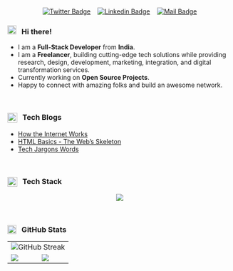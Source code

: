 <!-- Profile Trophy Section -->

<!-- <p align="center"> -->
<!--   <a href="https://github.com/ryo-ma/github-profile-trophy"> -->
<!--     <img src="https://github-profile-trophy.vercel.app/?username=sandeepatel01&theme=onedark&row=1&column=6" alt="GitHub Trophies" /> -->
<!--   </a> -->
<!-- </p> -->

<br/> 

<!-- Social Media Links -->
<div align= center>

[![Twitter Badge](https://img.shields.io/badge/-@sandeepatel0-1ca0f1?style=social&labelColor=red&logo=x&logoColor=black&link=https://twitter.com/yntpdotme)](https://twitter.com/sandeepatel0) &nbsp;&nbsp; [![Linkedin Badge](https://img.shields.io/badge/@sandeepatel01-0e76a8)](https://www.linkedin.com/in/sandeepatel01/) &nbsp;&nbsp; [![Mail Badge](https://img.shields.io/badge/-sandeep788@gmail.com-c0392b?style=flat&labelColor=c0392b&logo=gmail&logoColor=pink)](mailto:sandeep788@gmail.com)

</div>



### <img src="https://user-images.githubusercontent.com/1303154/88677602-1635ba80-d120-11ea-84d8-d263ba5fc3c0.gif" width="20px" alt="hi"> &nbsp; Hi there!

- I am a **Full-Stack Developer** from **India**.
- I am a **Freelancer**, building cutting-edge tech solutions while providing research, design, development, marketing, integration, and digital transformation services.
- Currently working on **Open Source Projects**.
- Happy to connect with amazing folks and build an awesome network.

<br/>

### <img src="https://media2.giphy.com/media/QssGEmpkyEOhBCb7e1/giphy.gif?cid=ecf05e47a0n3gi1bfqntqmob8g9aid1oyj2wr3ds3mg700bl&rid=giphy.gif" width="22px" align="top" /> &nbsp; Tech Blogs

<!-- BLOG-POST-LIST:START -->
- [How the Internet Works](https://sandeepatel.hashnode.dev/how-the-internet-works)
- [HTML Basics - The Web’s Skeleton](https://sandeepatel0.hashnode.dev/html-basics-the-webs-skeleton)
- [Tech Jargons Words](https://vintage-blouse-1cf.notion.site/Tech-Jargons-Words-17a13aec5ccb808092ccd5a8f7bd7795)
<!-- BLOG-POST-LIST:END -->

<br/>

### <img src="https://media2.giphy.com/media/QssGEmpkyEOhBCb7e1/giphy.gif?cid=ecf05e47a0n3gi1bfqntqmob8g9aid1oyj2wr3ds3mg700bl&rid=giphy.gif" width="22px" align="top"/> &nbsp; Tech Stack

<p align="center">
  <img src="https://skillicons.dev/icons?i=js,ts,nodejs,express,mongo,postgres,tailwind,react,vite,next,astro,git,github,postman,aws,docker,kubernetes,ai&theme=dark&perline=8" />
</p>

<br/>

### <img src="https://media.giphy.com/media/iY8CRBdQXODJSCERIr/giphy.gif" width="20" height="20" align="top"> &nbsp; GitHub Stats

<table>
  <!-- GitHub Streak full-width row -->
  <tr>
    <td colspan="2" align="center">
      <img src="https://github-readme-streak-stats-akash-kadlag.vercel.app/?user=sandeepatel01&theme=transparent&text_color=efefef&card_width=600" alt="GitHub Streak" />
    </td>
  </tr>
  <!-- Stats and Top Languages side by side -->
  <tr>
    <td>
      <img src="https://github-readme-stats.vercel.app/api?username=sandeepatel01&show_icons=true&locale=en&theme=transparent&text_color=efefef" />
    </td>
    <td>
      <img src="https://github-readme-stats.vercel.app/api/top-langs/?username=sandeepatel01&langs_count=10&count_private=true&layout=compact&hide_progress=true&theme=transparent&hide=html&text_color=efefef" />
    </td>
  </tr>
</table>
